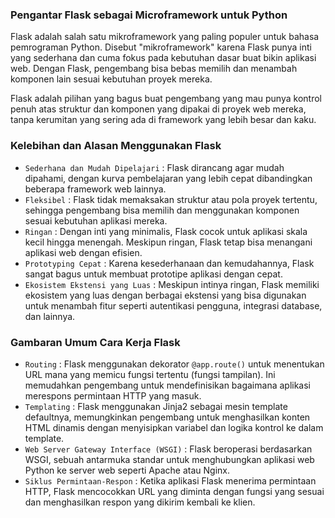 <div class="space-y-3">
  <h3 class="text-lg leading-snug dark:text-zinc-300"><strong>Pengantar Flask sebagai Microframework untuk Python</strong></h3>
  <p>
    Flask adalah salah satu mikroframework yang paling populer untuk bahasa pemrograman Python. Disebut "mikroframework" karena Flask punya inti yang sederhana dan cuma fokus pada kebutuhan dasar buat bikin aplikasi web. Dengan Flask, pengembang bisa bebas memilih dan menambah komponen lain sesuai kebutuhan proyek mereka.
  </p>
  <p>
    Flask adalah pilihan yang bagus buat pengembang yang mau punya kontrol penuh atas struktur dan komponen yang dipakai di proyek web mereka, tanpa kerumitan yang sering ada di framework yang lebih besar dan kaku.
  </p>
</div>

<div class="space-y-3">
  <h3 class="text-lg leading-snug dark:text-neutral-300"><strong>Kelebihan dan Alasan Menggunakan Flask</strong></h3>
  <div class="content">
    <ul className="list-disc space-y-3 pb-2 pl-10">
      <li><code>Sederhana dan Mudah Dipelajari</code> : Flask dirancang agar mudah dipahami, dengan kurva pembelajaran yang lebih cepat dibandingkan beberapa framework web lainnya.</li>
      <li><code>Fleksibel</code> : Flask tidak memaksakan struktur atau pola proyek tertentu, sehingga pengembang bisa memilih dan menggunakan komponen sesuai kebutuhan aplikasi mereka.</li>
      <li><code>Ringan</code> : Dengan inti yang minimalis, Flask cocok untuk aplikasi skala kecil hingga menengah. Meskipun ringan, Flask tetap bisa menangani aplikasi web dengan efisien.</li>
      <li><code>Prototyping Cepat</code> : Karena kesederhanaan dan kemudahannya, Flask sangat bagus untuk membuat prototipe aplikasi dengan cepat.</li>
      <li><code>Ekosistem Ekstensi yang Luas</code> : Meskipun intinya ringan, Flask memiliki ekosistem yang luas dengan berbagai ekstensi yang bisa digunakan untuk menambah fitur seperti autentikasi pengguna, integrasi database, dan lainnya.</li>
    </ul>
  </div>
</div>

<div class="space-y-3">
  <h3 class="text-lg leading-snug dark:text-neutral-300"><strong>Gambaran Umum Cara Kerja Flask</strong></h3>
  <div class="content">
    <ul className="list-disc space-y-3 pb-2 pl-10">
      <li><code>Routing</code> : Flask menggunakan dekorator <code>@app.route()</code> untuk menentukan URL mana yang memicu fungsi tertentu (fungsi tampilan). Ini memudahkan pengembang untuk mendefinisikan bagaimana aplikasi merespons permintaan HTTP yang masuk.</li>
      <li><code>Templating</code> : Flask menggunakan Jinja2 sebagai mesin template defaultnya, memungkinkan pengembang untuk menghasilkan konten HTML dinamis dengan menyisipkan variabel dan logika kontrol ke dalam template.</li>
      <li><code>Web Server Gateway Interface (WSGI)</code> : Flask beroperasi berdasarkan WSGI, sebuah antarmuka standar untuk menghubungkan aplikasi web Python ke server web seperti Apache atau Nginx.</li>
      <li><code>Siklus Permintaan-Respon</code> : Ketika aplikasi Flask menerima permintaan HTTP, Flask mencocokkan URL yang diminta dengan fungsi yang sesuai dan menghasilkan respon yang dikirim kembali ke klien.</li>
    </ul>
  </div>
</div>
